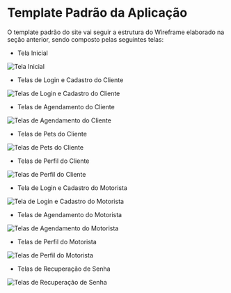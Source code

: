 # Template Padrão da Aplicação

O template padrão do site vai seguir a estrutura do Wireframe elaborado na seção anterior, sendo composto pelas seguintes telas:

- Tela Inicial

![Tela Inicial](img/Interface%20do%20Aplicativo/tela-inicial-aplicacao.png)

- Telas de Login e Cadastro do Cliente

![Telas de Login e Cadastro do Cliente](img/Interface%20do%20Aplicativo/tela-login-cadastro-cliente.png)

- Telas de Agendamento do Cliente

![Telas de Agendamento do Cliente](img/Interface%20do%20Aplicativo//telas-agendamento-cliente.png)

- Telas de Pets do Cliente

![Telas de Pets do Cliente](img/Interface%20do%20Aplicativo/telas-pets-cliente.png)

- Telas de Perfil do Cliente

![Telas de Perfil do Cliente](img/Interface%20do%20Aplicativo/telas-perfil-cliente.png)

- Tela de Login e Cadastro do Motorista

![Tela de Login e Cadastro do Motorista](img/Interface%20do%20Aplicativo/telas-login-cadastro-motorista.png)

- Telas de Agendamento do Motorista

![Telas de Agendamento do Motorista](img/Interface%20do%20Aplicativo/telas-agendamento-motorista.png)

- Telas de Perfil do Motorista

![Telas de Perfil do Motorista](img/Interface%20do%20Aplicativo//telas-perfil-motorista.png)

- Telas de Recuperação de Senha

![Telas de Recuperação de Senha](img/Interface%20do%20Aplicativo/tela-recupera%C3%A7%C3%A3o-senha.png)
